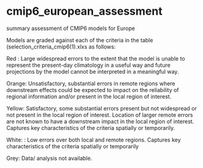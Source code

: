 # cmip6_european_assessment
summary assessment of CMIP6 models for Europe

Models are graded against each of the criteria in the table (selection_criteria_cmip6(1).xlxs as follows: 

Red : Large widespread errors to the extent that the model is unable to represent the present-day climatology in a useful way and future projections by the model cannot be interpreted in a meaningful way. 
 
Orange: Unsatisfactory, substantial errors in remote regions where downstream effects could be expected to impact on the reliability of regional information and/or present in the local region of interest. 

Yellow: Satisfactory, some substantial errors present but not widespread or not present in the local region of interest. Location of larger remote errors are not known to have a downstream impact in the local region of interest. Captures key characteristics of the criteria spatially or temporarily.

White: : Low errors over both local and remote regions. Captures key characteristics of the criteria spatially or temporarily

Grey: Data/ analysis not available. 
